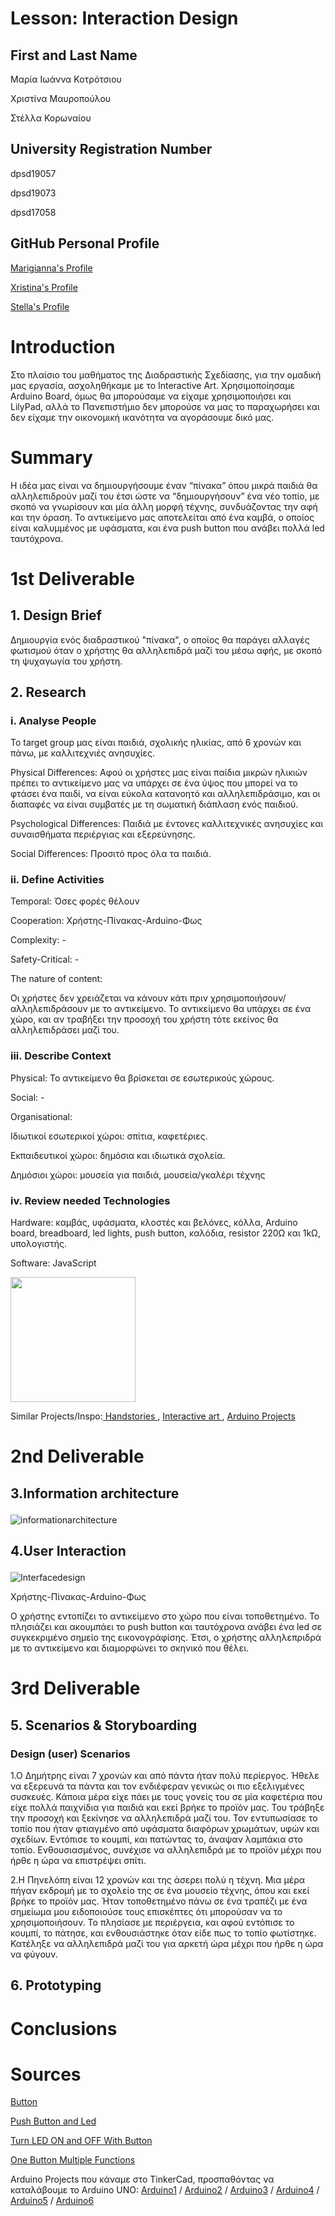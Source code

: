 # Lesson: Interaction Design

## **First and Last Name** 
<p>Μαρία Ιωάννα Κοτρότσιου<p> 
<p>Χριστίνα Μαυροπούλου<p> 
<p>Στέλλα Κορωναίου<p>
 
## **University Registration Number** 
<p>dpsd19057<p> 
<p>dpsd19073<p>
<p>dpsd17058<p>
 
## **GitHub Personal Profile** 
<p><a href="https://github.com/MarigiannaKotrotsiou"> Marigianna's Profile</a><p>
<p><a href="https://github.com/XristinaMavropoulou"> Xristina's Profile</a><p>
<p><a href="https://github.com/StellaKoronaiou17050"> Stella's Profile</a><p>
 
# Introduction
<p>Στο πλαίσιο του μαθήματος της Διαδραστικής Σχεδίασης, για την ομαδική μας εργασία, ασχοληθήκαμε με το Interactive Art. Χρησιμοποίησαμε Arduino Board, όμως θα μπορούσαμε να είχαμε χρησιμοποιήσει και LilyPad, αλλά το Πανεπιστήμιο δεν μπορούσε να μας το παραχωρήσει και δεν είχαμε την οικονομική ικανότητα να αγοράσουμε δικό μας.<p>
 
# Summary
<p>Η ιδέα μας είναι να δημιουργήσουμε έναν “πίνακα” όπου μικρά παιδιά θα αλληλεπιδρούν μαζί του έτσι ώστε να “δημιουργήσουν” ένα νέο τοπίο, με σκοπό να γνωρίσουν και μία άλλη μορφή τέχνης, συνδυάζοντας την αφή και την όραση. Το αντικείμενο μας αποτελείται από ένα καμβά, ο οποίος είναι καλυμμένος με υφάσματα, και ένα push button που ανάβει πολλά led ταυτόχρονα.<p>

# 1st Deliverable
 
## **1. Design Brief**
<p>Δημιουργία ενός διαδραστικού "πίνακα", ο οποίος θα παράγει αλλαγές φωτισμού όταν ο χρήστης θα αλληλεπιδρά μαζί του μέσω αφής, με σκοπό τη ψυχαγωγία του χρήστη.<p>
 
## 2. Research 
### <p>i. Analyse People <p>
<p>Το target group μας είναι παιδιά, σχολικής ηλικίας, από 6 χρονών και πάνω, με καλλιτεχνιές ανησυχίες.<p>
<p>Physical Differences: Αφού οι χρήστες μας είναι παίδια μικρών ηλικιών πρέπει το αντικείμενο μας να υπάρχει σε ένα ύψος που μπορεί να το φτάσει ένα παιδί, να είναι εύκολα κατανοητό και αλληλεπιδράσιμο, και οι διαπαφές να είναι συμβατές με τη σωματική διάπλαση ενός παιδιού.<p> 
<p>Psychological Differences: Παιδιά με έντονες καλλιτεχνικές ανησυχίες και συναισθήματα περιέργιας και εξερεύνησης.<p>
<p>Social Differences: Προσιτό προς όλα τα παιδιά.<p>
 
### <p>ii. Define Activities <p>
 <p>Temporal: Όσες φορές θέλουν<p>
 <p>Cooperation: Χρήστης-Πίνακας-Arduino-Φως<p>
 <p>Complexity: -<p>
 <p>Safety-Critical: -<p>
 <p>The nature of content:<p>
 <p>Οι χρήστες δεν χρειάζεται να κάνουν κάτι πριν χρησιμοποιήσουν/αλληλεπιδράσουν με το αντικείμενο. Το αντικείμενο θα υπάρχει σε ένα χώρο, και αν τραβήξει την προσοχή του χρήστη τότε εκείνος θα αλληλεπιδράσει μαζί του.<p>
  
 ### <p>iii. Describe Context<p>
  <p>Physical: Το αντικείμενο θα βρίσκεται σε εσωτερικούς χώρους.<p>
  <p>Social: -<p>
  <p>Organisational:<p> 
   <p>Ιδιωτικοί εσωτερικοί χώροι: σπίτια, καφετέριες.<p> 
   <p>Εκπαιδευτικοί χώροι: δημόσια και ιδιωτικά σχολεία.<p> 
   <p>Δημόσιοι χώροι: μουσεία για παιδιά, μουσεία/γκαλέρι τέχνης<p>
    
 ### <p>iv. Review needed Technologies<p>
 <p>Hardware: καμβάς, υφάσματα, κλοστές και βελόνες, κόλλα, Arduino board, breadboard, led lights, push button, καλόδια, resistor 220Ω και 1kΩ, υπολογιστής.<p> 
<p>Software: JavaScript<p>
 <p><img src="inspo2.png" height="200" width="200">
<p>Similar Projects/Inspo:<a href="https://handstories.typepad.com/?fbclid=IwAR3JaMVPNHasFTxXroTR3LkkRw5bZXqMC2ddlMvz21IbQtNuINpith6NHTI"> Handstories </a>, <a href="https://blog.arduino.cc/2014/02/03/an-interactive-musical-art-installation/?fbclid=IwAR2JWW1bzcagi3TylHOS8N-XM4UuSirMXygABErCrh8BCj3rXRku92rf0aY"> Interactive art </a>, <a href="https://idambrandao.wixsite.com/arduino/arte-interativa?fbclid=IwAR0RKlyoiGc2DWk6YigA0KXKoYp3jKSCbOBTg7czz7WkgK3SYpZGWA2OaYw"> Arduino Projects </a> <p> 
 
# 2nd Deliverable
 
## <p>3.Information architecture<p>
![informationarchitecture](informationarchitecture.png)

## <p>4.User Interaction <p>
 ![Interfacedesign](Interfacedesign.png)


<p>Χρήστης-Πίνακας-Arduino-Φως<p>
<p>Ο χρήστης εντοπίζει το αντικείμενο στο χώρο που είναι τοποθετημένο. Το πλησιάζει και ακουμπάει το push button και ταυτόχρονα ανάβει ένα led σε συγκεκριμένο σημείο της εικονογράφίσης. Έτσι, ο χρήστης αλληλεπριδρά με το αντικείμενο και διαμορφώνει το σκηνικό που θέλει. <p>

# 3rd Deliverable 

## <p>5. Scenarios & Storyboarding<p>
 ### <p>Design (user) Scenarios<p>
 <p> 1.Ο Δημήτρης είναι 7 χρονών και από πάντα ήταν πολύ περίεργος. Ήθελε να εξερευνά τα πάντα και τον ενδιέφεραν γενικώς οι πιο εξελιγμένες συσκευές. Κάποια μέρα είχε πάει με τους γονείς του σε μία καφετέρια που είχε πολλά παιχνίδια για παιδιά και εκεί βρήκε το προϊόν μας. Του τράβηξε την προσοχή και ξεκίνησε να αλληλεπιδρά μαζί του. Τον εντυπωσίασε το τοπίο που ήταν φτιαγμένο από υφάσματα διαφόρων χρωμάτων, υφών και σχεδίων. Εντόπισε το κουμπί, και πατώντας το, άναψαν λαμπάκια στο τοπίο. Ενθουσιασμένος, συνέχισε να αλληλεπιδρά με το προϊόν μέχρι που ήρθε η ώρα να επιστρέψει σπίτι.<p>
  <p>2.Η Πηνελόπη είναι 12 χρονών και της άσερει πολύ η τέχνη. Μια μέρα πήγαν εκδρομή με το σχολείο της σε ένα μουσείο τέχνης, όπου και εκεί βρήκε το προϊόν μας. Ήταν τοποθετημένο πάνω σε ένα τραπέζι με ένα σημείωμα μου ειδοποιούσε τους επισκέπτες ότι μπορούσαν να το χρησιμοποιήσουν. Το πλησίασε με περιέργεια, και αφού εντόπισε το κουμπί, το πάτησε, και ενθουσιάστηκε όταν είδε πως το τοπίο φωτίστηκε. Κατέληξε να αλληλεπιδρά μαζί του για αρκετή ώρα μέχρι που ήρθε η ώρα να φύγουν.<p>
   
 ## <p>6. Prototyping<p>

# Conclusions


# Sources
<p><a href="https://www.arduino.cc/en/Tutorial/BuiltInExamples/Button">Button</a><p>
<p><a href="https://create.arduino.cc/projecthub/SBR/working-with-an-led-and-a-push-button-71d8c1">Push Button and Led</a><p>
<p><a href="https://roboticsbackend.com/arduino-turn-led-on-and-off-with-button/"> Turn LED ON and OFF With Button</a><p>
<p><a href="https://arduinogetstarted.com/faq/one-button-for-multiple-functions">One Button Multiple Functions</a><p>
<p>Arduino Projects που κάναμε στο TinkerCad, προσπαθόντας να καταλάβουμε το Arduino UNO: <a href="https://www.tinkercad.com/things/6SANAukWtMI-cool-hango-elzing/editel">Arduino1</a> / <a href="https://www.tinkercad.com/things/bNeDqJtVItT-copy-of-first/editel">Arduino2</a> / <a href="https://www.tinkercad.com/things/kB9A8WHGCfd-copy-of-010422/editel">Arduino3</a> / <a href="https://www.tinkercad.com/things/d3l1IAmtYOi-hmanasas/editel">Arduino4</a> / <a href="https://www.tinkercad.com/things/33WjXwJZkQy-fantabulous-leelo-fyyran/editel">Arduino5</a> / <a href="https://www.tinkercad.com/things/h2IpW2ikov9-brave-tumelo-allis/editel">Arduino6</a><p>


